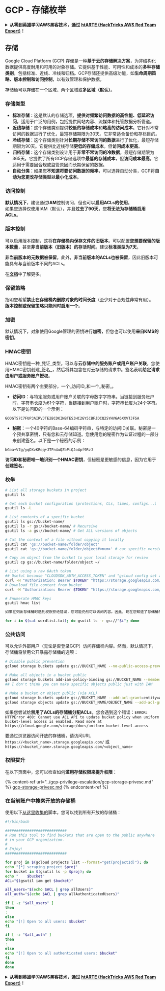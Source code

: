 # GCP - 存储枚举

<details>

<summary><strong>从零到英雄学习AWS黑客技术，通过</strong> <a href="https://training.hacktricks.xyz/courses/arte"><strong>htARTE (HackTricks AWS Red Team Expert)</strong></a><strong>！</strong></summary>

支持HackTricks的其他方式：

* 如果您想在**HackTricks中看到您的公司广告**或**以PDF格式下载HackTricks**，请查看[**订阅计划**](https://github.com/sponsors/carlospolop)！
* 获取[**官方PEASS & HackTricks商品**](https://peass.creator-spring.com)
* 发现[**PEASS家族**](https://opensea.io/collection/the-peass-family)，我们独家的[**NFTs系列**](https://opensea.io/collection/the-peass-family)
* **加入** 💬 [**Discord群组**](https://discord.gg/hRep4RUj7f) 或 [**telegram群组**](https://t.me/peass) 或在 **Twitter** 🐦 上**关注**我 [**@carlospolopm**](https://twitter.com/carlospolopm)**。**
* **通过向** [**HackTricks**](https://github.com/carlospolop/hacktricks) 和 [**HackTricks Cloud**](https://github.com/carlospolop/hacktricks-cloud) github仓库提交PR来分享您的黑客技巧。**

</details>

## 存储

Google Cloud Platform (GCP) 存储是一种**基于云的存储解决方案**，为非结构化数据提供高度耐用和可用的对象存储。它提供基于性能、可用性和成本的**多种存储类别**，包括标准、近线、冷线和归档。GCP存储还提供高级功能，如**生命周期策略、版本控制和访问控制**，以有效管理和保护数据。

存储桶可以存储在一个区域、两个区域或**多区域（默认）**。

### 存储类型

* **标准存储**：这是默认的存储选项，**提供对频繁访问数据的高性能、低延迟访问**。适用于广泛的用例，包括提供网站内容、流媒体和托管数据分析管道。
* **近线存储**：这个存储类别提供**较低的存储成本**和**略高的访问成本**。它针对不常访问的数据进行了优化，最短存储期限为30天。它非常适合备份和存档目的。
* **冷线存储**：这个存储类别针对**长期存储不常访问的数据**进行了优化，最短存储期限为90天。它提供比近线存储**更低的存储成本**，但**访问成本更高**。
* **归档存储**：这个存储类别设计用于**非常不常访问的冷数据**，最短存储期限为365天。它提供了所有GCP存储选项中**最低的存储成本**，但**访问成本最高**。它适用于需要因合规或监管原因而长期保留的数据。
* **自动分类**：如果您**不知道将要访问数据的频率**，可以选择自动分类，GCP将**自动为您更改存储类型以最小化成本**。

### 访问控制

**默认情况下**，建议通过**IAM**控制访问，但也可以**启用ACLs的使用**。\
如果您选择仅使用IAM（默认），并且**过去了90天**，您**将无法为存储桶启用ACLs**。

### 版本控制

可以启用版本控制，这将**在存储桶内保存文件的旧版本**。可以配置**您想要保留的版本数量**，甚至**非当前版本（旧版本）的存活时间**。建议**标准类型为7天**。

**非当前版本的元数据被保留**。此外，**非当前版本的ACLs也被保留**，因此旧版本可能具有与当前版本不同的ACLs。

在[**文档**](https://cloud.google.com/storage/docs/object-versioning)中了解更多。

### 保留策略

指明您希望**禁止在存储桶内删除对象的时间长度**（至少对于合规性非常有用）。\
**版本控制或保留策略只能同时启用一个**。

### 加密

默认情况下，对象使用Google管理的密钥进行**加密**，但您也可以使用**来自KMS的密钥**。

### HMAC密钥

HMAC密钥是一种_凭证_类型，可以**与云存储中的服务账户或用户账户关联**。您使用HMAC密钥创建_签名_，然后将其包含在对云存储的请求中。签名表明**给定请求由用户或服务账户授权**。

HMAC密钥有两个主要部分，一个_访问ID_和一个_秘密_。

*   **访问ID**：与特定服务或用户账户关联的字母数字字符串。当链接到服务账户时，字符串长度为61个字符，当链接到用户账户时，字符串长度为24个字符。以下是访问ID的一个示例：

`GOOGTS7C7FUP3AIRVJTE2BCDKINBTES3HC2GY5CBFJDCQ2SYHV6A6XXVTJFSA`
*   **秘密**：一个40字符的Base-64编码字符串，与特定的访问ID关联。秘密是一个预共享密钥，只有您和云存储知道。您使用您的秘密作为认证过程的一部分来创建签名。以下是一个秘密的示例：

`bGoa+V7g/yqDXvKRqq+JTFn4uQZbPiQJo4pf9RzJ`

**访问ID和秘密唯一地识别一个HMAC密钥**，但秘密是更敏感的信息，因为它用于**创建签名**。

### 枚举
```bash
# List all storage buckets in project
gsutil ls

# Get each bucket configuration (protections, CLs, times, configs...)
gsutil ls -L

# List contents of a specific bucket
gsutil ls gs://bucket-name/
gsutil ls -r gs://bucket-name/ # Recursive
gsutil ls -a gs://bucket-name/ # Get ALL versions of objects

# Cat the context of a file without copying it locally
gsutil cat 'gs://bucket-name/folder/object'
gsutil cat 'gs://bucket-name/folder/object#<num>' # cat specific version

# Copy an object from the bucket to your local storage for review
gsutil cp gs://bucket-name/folder/object ~/

# List using a raw OAuth token
## Useful because "CLOUDSDK_AUTH_ACCESS_TOKEN" and "gcloud config set auth/access_token_file" doesn't work with gsutil
curl -H "Authorization: Bearer $TOKEN" "https://storage.googleapis.com/storage/v1/b/<storage-name>/o"
# Download file content from bucket
curl -H "Authorization: Bearer $TOKEN" "https://storage.googleapis.com/storage/v1/b/supportstorage-58249/o/flag.txt?alt=media" --output -

# Enumerate HMAC keys
gsutil hmac list
```
```markdown
如果在列出存储桶时遇到权限拒绝错误，您可能仍然可以访问内容。因此，现在您知道了存储桶的命名规则，您可以生成一系列可能的名称并尝试访问它们：
```
```bash
for i in $(cat wordlist.txt); do gsutil ls -r gs://"$i"; done
```
### 公共访问

可以允许外部用户（无论是否登录GCP）访问存储桶内容。然而，默认情况下，存储桶将禁用公开暴露存储桶的选项：
```bash
# Disable public prevention
gcloud storage buckets update gs://BUCKET_NAME --no-public-access-prevention

# Make all objects in a bucket public
gcloud storage buckets add-iam-policy-binding gs://BUCKET_NAME --member=allUsers --role=roles/storage.objectViewer
## I don't think you can make specific objects public just with IAM

# Make a bucket or object public (via ACL)
gcloud storage buckets update gs://BUCKET_NAME --add-acl-grant=entity=AllUsers,role=READER
gcloud storage objects update gs://BUCKET_NAME/OBJECT_NAME --add-acl-grant=entity=AllUsers,role=READER
```
如果您尝试给**禁用了ACLs的存储桶分配ACLs**，您会遇到这个错误：`ERROR: HTTPError 400: Cannot use ACL API to update bucket policy when uniform bucket-level access is enabled. Read more at https://cloud.google.com/storage/docs/uniform-bucket-level-access`

要通过浏览器访问开放的存储桶，请访问URL `https://<bucket_name>.storage.googleapis.com/` 或 `https://<bucket_name>.storage.googleapis.com/<object_name>`

### 权限提升

在以下页面中，您可以检查如何**滥用存储权限来提升权限**：

{% content-ref url="../gcp-privilege-escalation/gcp-storage-privesc.md" %}
[gcp-storage-privesc.md](../gcp-privilege-escalation/gcp-storage-privesc.md)
{% endcontent-ref %}

### 在当前账户中搜索开放的存储桶

使用以下[从这里收集的](https://gitlab.com/gitlab-com/gl-security/security-operations/gl-redteam/gcp\_misc/-/blob/master/find\_open\_buckets.sh)脚本，您可以找到所有开放的存储桶：
```bash
#!/bin/bash

############################
# Run this tool to find buckets that are open to the public anywhere
# in your GCP organization.
#
# Enjoy!
############################

for proj in $(gcloud projects list --format="get(projectId)"); do
echo "[*] scraping project $proj"
for bucket in $(gsutil ls -p $proj); do
echo "    $bucket"
ACL="$(gsutil iam get $bucket)"

all_users="$(echo $ACL | grep allUsers)"
all_auth="$(echo $ACL | grep allAuthenticatedUsers)"

if [ -z "$all_users" ]
then
:
else
echo "[!] Open to all users: $bucket"
fi

if [ -z "$all_auth" ]
then
:
else
echo "[!] Open to all authenticated users: $bucket"
fi
done
done
```
<details>

<summary><strong>从零到英雄学习AWS黑客技术，通过</strong> <a href="https://training.hacktricks.xyz/courses/arte"><strong>htARTE (HackTricks AWS Red Team Expert)</strong></a><strong>！</strong></summary>

支持HackTricks的其他方式：

* 如果您想在**HackTricks中看到您的公司广告**或**下载HackTricks的PDF版本**，请查看[**订阅计划**](https://github.com/sponsors/carlospolop)！
* 获取[**官方PEASS & HackTricks商品**](https://peass.creator-spring.com)
* 发现[**PEASS家族**](https://opensea.io/collection/the-peass-family)，我们独家的[**NFTs系列**](https://opensea.io/collection/the-peass-family)
* **加入** 💬 [**Discord群组**](https://discord.gg/hRep4RUj7f) 或 [**telegram群组**](https://t.me/peass) 或在 **Twitter** 🐦 上**关注**我 [**@carlospolopm**](https://twitter.com/carlospolopm)**。**
* **通过向** [**HackTricks**](https://github.com/carlospolop/hacktricks) 和 [**HackTricks Cloud**](https://github.com/carlospolop/hacktricks-cloud) github仓库提交PR来分享您的黑客技巧。

</details>

